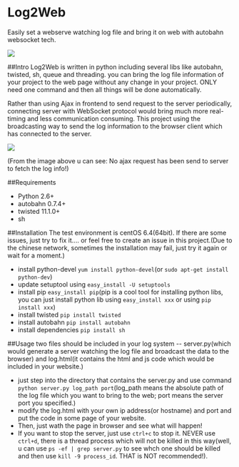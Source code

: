 Log2Web
=======

Easily set a webserve watching log file and bring it on web with autobahn websocket tech.

<img src="http://wh1100717.github.io/PolyTechDocs/img/python/log2web/log2web.png">

##Intro
Log2Web is written in python including several libs like autobahn, twisted, sh, queue and threading. you can bring the log file information of your project to the web page without any change in your project. ONLY need one command and then all things will be done automatically.

Rather than using Ajax in frontend to send request to the server periodically, connecting server with WebSocket protocol would bring much more real-timing and less communication consuming. This project using the broadcasting way to send the log information to the browser client which has connected to the server. 

<img src="http://wh1100717.github.io/PolyTechDocs/img/python/log2web/log2webnoajax.png">

(From the image above u can see: No ajax request has been send to server to fetch the log info!)

##Requirements
* Python 2.6+
* autobahn 0.7.4+
* twisted 11.1.0+
* sh

##Installation
The test environment is centOS 6.4(64bit). If there are some issues, just try to fix it.... or feel free to create an issue in this project.(Due to the chinese network, sometimes the installation may fail, just try it again or wait for a moment.)
* install python-devel `yum install python-devel`(or `sudo apt-get install python-dev`)
* update setuptool using `easy_install -U setuptools`
* install pip `easy_install pip`(pip is a cool tool for installing python libs, you can just install python lib using `easy_install xxx` or using `pip install xxx`)
* install twisted `pip install twisted`
* install autobahn `pip install autobahn`
* install dependencies `pip install sh`

##Usage
two files should be included in your log system -- server.py(which would generate a server watching the log file and broadcast the data to the browser) and log.html(it contains the html and js code which would be included in your website.)
* just step into the directory that contains the server.py and use command `python server.py log_path port`(log_path means the absolute path of the log file which you want to bring to the web; port means the server port you specified.)
* modify the log.html with your own ip address(or hostname) and port and put the code in some page of your website.
* Then, just wath the page in browser and see what will happen!
* If you want to stop the server, just use `ctrl+c` to stop it. NEVER use `ctrl+d`, there is a thread process which will not be killed in this way(well, u can use `ps -ef | grep server.py` to see whch one should be killed and then use `kill -9 process_id`. THAT is NOT recommended!).

